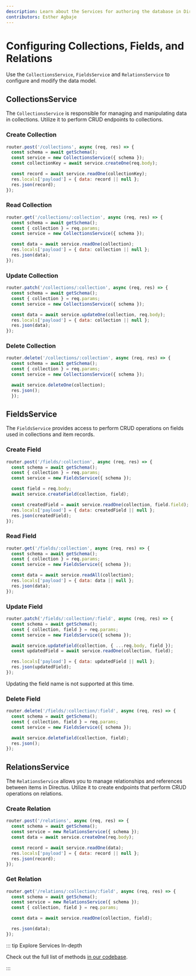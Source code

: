 ```yaml
---
description: Learn about the Services for authoring the database in Directus and how to utilize them when building extensions.
contributors: Esther Agbaje
---
```


# Configuring Collections, Fields, and Relations

Use the `CollectionsService`, `FieldsService` and `RelationsService` to configure and modify the data model.

## CollectionsService

The `CollectionsService` is responsible for managing and manipulating data in collections. Utilize it to perform CRUD
endpoints to collections.

### Create Collection

```js
router.post('/collections', async (req, res) => {
  const schema = await getSchema();
  const service = new CollectionsService({ schema });
  const collectionKey = await service.createOne(req.body);

  const record = await service.readOne(collectionKey);
  res.locals['payload'] = { data: record || null };
  res.json(record);
});
```

### Read Collection

```js
router.get('/collections/:collection', async (req, res) => {
  const schema = await getSchema();
  const { collection } = req.params;
  const service = new CollectionsService({ schema });

  const data = await service.readOne(collection);
  res.locals['payload'] = { data: collection || null };
  res.json(data);
});
```

### Update Collection

```js
router.patch('/collections/:collection', async (req, res) => {
  const schema = await getSchema();
  const { collection } = req.params;
  const service = new CollectionsService({ schema });

  const data = await service.updateOne(collection, req.body);
  res.locals['payload'] = { data: collection || null };
  res.json(data);
});
```

### Delete Collection

```js
router.delete('/collections/:collection', async (req, res) => {
  const schema = await getSchema();
  const { collection } = req.params;
  const service = new CollectionsService({ schema });

  await service.deleteOne(collection);
  res.json();
  });
```

## FieldsService

The `FieldsService` provides access to perform CRUD operations on fields used in collections and item records.

### Create Field

```js
router.post('/fields/:collection', async (req, res) => {
  const schema = await getSchema();
  const { collection } = req.params;
  const service = new FieldsService({ schema });

  const field = req.body;
  await service.createField(collection, field);

  const createdField = await service.readOne(collection, field.field);
  res.locals['payload'] = { data: createdField || null };
  res.json(createdField);
});
```

### Read Field

```js
router.get('/fields/:collection', async (req, res) => {
  const schema = await getSchema();
  const { collection } = req.params;
  const service = new FieldsService({ schema });

  const data = await service.readAll(collection);
  res.locals['payload'] = { data: data || null };
  res.json(data);
});
```

### Update Field

```js
router.patch('/fields/:collection/:field', async (req, res) => {
  const schema = await getSchema();
  const { collection, field } = req.params;
  const service = new FieldsService({ schema });

  await service.updateField(collection, { ...req.body, field });
  const updatedField = await service.readOne(collection, field);

  res.locals['payload'] = { data: updatedField || null };
  res.json(updatedField);
});
```

Updating the field name is not supported at this time.

### Delete Field

```js
router.delete('/fields/:collection/:field', async (req, res) => {
  const schema = await getSchema();
  const { collection, field } = req.params;
  const service = new FieldsService({ schema });

  await service.deleteField(collection, field);
  res.json();
});
```

## RelationsService

The `RelationsService` allows you to manage relationships and references between items in Directus. Utilize it to create
endpoints that perform CRUD operations on relations.

### Create Relation

```js
router.post('/relations', async (req, res) => {
  const schema = await getSchema();
  const service = new RelationsService({ schema });
  const data = await service.createOne(req.body);

  const record = await service.readOne(data);
  res.locals['payload'] = { data: record || null };
  res.json(record);
});
```

### Get Relation

```js
router.get('/relations/:collection/:field', async (req, res) => {
  const schema = await getSchema();
  const service = new RelationsService({ schema });
  const { collection, field } = req.params;

  const data = await service.readOne(collection, field);

  res.json(data);
});
```

::: tip Explore Services In-depth

Check out the full list of methods [in our codebase](https://github.com/directus/directus/blob/main/api/src/services).

:::
